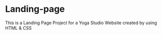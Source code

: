 # Landing-page
This is a Landing Page Project for a Yoga Studio Website created by using HTML & CSS
